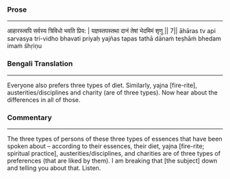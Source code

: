 ### Prose 
 --- 
आहारस्त्वपि सर्वस्य त्रिविधो भवति प्रिय: |
यज्ञस्तपस्तथा दानं तेषां भेदमिमं शृणु || 7||
āhāras tv api sarvasya tri-vidho bhavati priyaḥ
yajñas tapas tathā dānaṁ teṣhāṁ bhedam imaṁ śhṛiṇu

### Bengali Translation 
 --- 
Everyone also prefers three types of diet. Similarly, yajna [fire-rite], austerities/disciplines and charity (are of three types). Now hear about the differences in all of those.

### Commentary 
 --- 
The three types of persons of these three types of essences that have been spoken about – according to their essences, their diet, yajna [fire-rite; spiritual practice], austerities/disciplines, and charities are of three types of preferences (that are liked by them). I am breaking that [the subject] down and telling you about that. Listen.